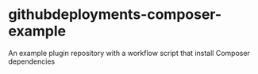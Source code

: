 # githubdeployments-composer-example
An example plugin repository with a workflow script that install Composer dependencies
